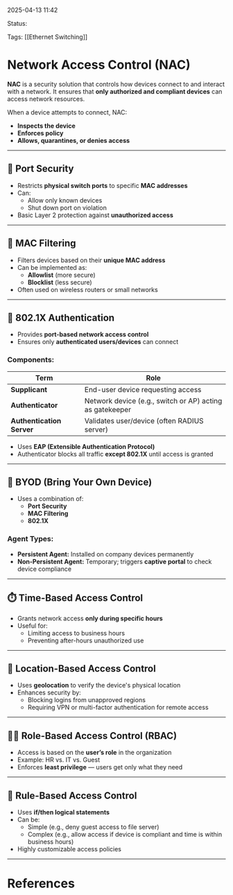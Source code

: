 2025-04-13 11:42

Status:

Tags: [[Ethernet Switching]]

# Network Access Control (NAC)

**NAC** is a security solution that controls how devices connect to and interact with a network. It ensures that **only authorized and compliant devices** can access network resources.

When a device attempts to connect, NAC:
- **Inspects the device**
- **Enforces policy**
- **Allows, quarantines, or denies access**

---

## 🔐 Port Security

- Restricts **physical switch ports** to specific **MAC addresses**
- Can:
  - Allow only known devices
  - Shut down port on violation
- Basic Layer 2 protection against **unauthorized access**

---

## 📛 MAC Filtering

- Filters devices based on their **unique MAC address**
- Can be implemented as:
  - **Allowlist** (more secure)
  - **Blocklist** (less secure)
- Often used on wireless routers or small networks

---

## 🔑 802.1X Authentication

- Provides **port-based network access control**
- Ensures only **authenticated users/devices** can connect

### Components:

| Term            | Role                                              |
|-----------------|---------------------------------------------------|
| **Supplicant**  | End-user device requesting access                 |
| **Authenticator** | Network device (e.g., switch or AP) acting as gatekeeper |
| **Authentication Server** | Validates user/device (often RADIUS server)        |

- Uses **EAP (Extensible Authentication Protocol)**
- Authenticator blocks all traffic **except 802.1X** until access is granted

---

## 🧳 BYOD (Bring Your Own Device)

- Uses a combination of:
  - **Port Security**
  - **MAC Filtering**
  - **802.1X**

### Agent Types:

- **Persistent Agent:** Installed on company devices permanently
- **Non-Persistent Agent:** Temporary; triggers **captive portal** to check device compliance

---

## ⏱️ Time-Based Access Control

- Grants network access **only during specific hours**
- Useful for:
  - Limiting access to business hours
  - Preventing after-hours unauthorized use

---

## 📍 Location-Based Access Control

- Uses **geolocation** to verify the device's physical location
- Enhances security by:
  - Blocking logins from unapproved regions
  - Requiring VPN or multi-factor authentication for remote access

---

## 🧑‍💼 Role-Based Access Control (RBAC)

- Access is based on the **user’s role** in the organization
- Example: HR vs. IT vs. Guest
- Enforces **least privilege** — users get only what they need

---

## 🧾 Rule-Based Access Control

- Uses **if/then logical statements**
- Can be:
  - Simple (e.g., deny guest access to file server)
  - Complex (e.g., allow access if device is compliant and time is within business hours)
- Highly customizable access policies

---

# References
